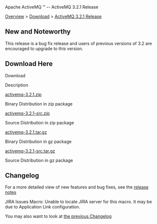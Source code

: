 Apache ActiveMQ ™ -- ActiveMQ 3.2.1 Release 

[Overview](overview.html) > [Download](download.html) > [ActiveMQ 3.2.1 Release](activemq-321-release.html)


New and Noteworthy
------------------

This release is a bug fix release and users of previous versions of 3.2 are encouraged to upgrade to this version.

Download Here
-------------

Download

Description

[activemq-3.2.1.zip](http://dist.codehaus.org/activemq/distributions/activemq-3.2.1.zip)

Binary Distribution in zip package

[activemq-3.2.1-src.zip](http://dist.codehaus.org/activemq/distributions/activemq-3.2.1-src.zip)

Source Distribution in zip package

[activemq-3.2.1.tar.gz](http://dist.codehaus.org/activemq/distributions/activemq-3.2.1.tar.gz)

Binary Distribution in gz package

[activemq-3.2.1-src.tar.gz](http://dist.codehaus.org/activemq/distributions/activemq-3.2.1-src.tar.gz)

Source Distribution in gz package

Changelog
---------

For a more detailed view of new features and bug fixes, see the [release notes](https://jira.activemq.org/jira/secure/ReleaseNote.jspa?version=11715&styleName=Html&projectId=10520&Create=Create)

JIRA Issues Macro: Unable to locate JIRA server for this macro. It may be due to Application Link configuration.

You may also want to look at [the previous Changelog](activemq-32-release.html)

